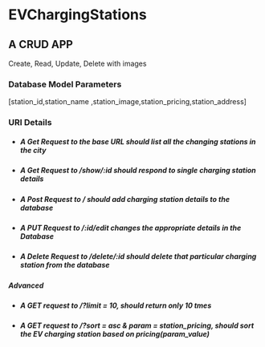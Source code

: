 # EVChargingStations

## A CRUD APP
 Create, Read, Update, Delete with images

### Database Model Parameters 
[station_id,station_name
    ,station_image,station_pricing,station_address]

### URI Details

* ##### A Get Request to the base URL should list all the changing stations in the city
* ##### A Get Request to /show/:id should respond to single charging station details
* ##### A Post Request to / should add charging station details to the database
* ##### A PUT  Request to /:id/edit changes the appropriate details in the Database
* ##### A Delete Request to /delete/:id should delete that particular charging station from the database

##### Advanced
* ##### A GET request to /?limit = 10, should return only 10 tmes
* ##### A GET request to /?sort = asc & param = station_pricing, should sort the EV charging station based on pricing(param_value)



